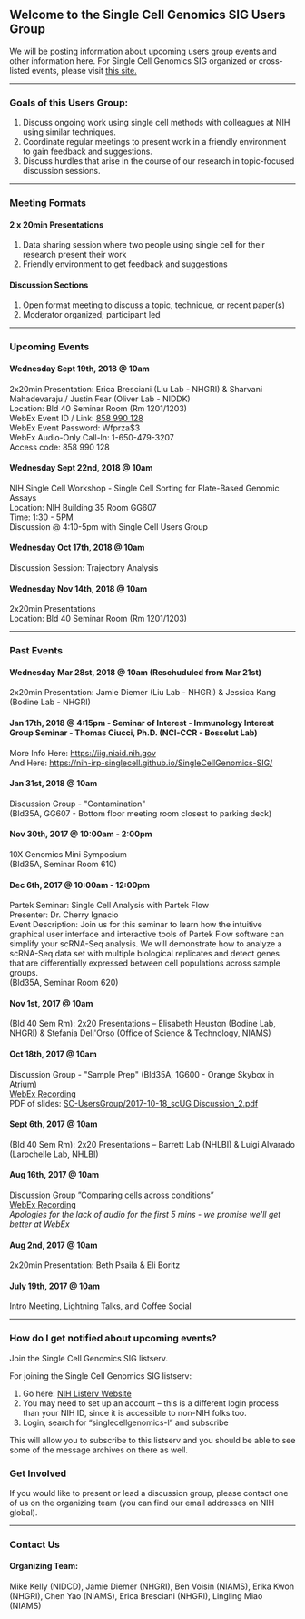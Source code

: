 ## Welcome to the Single Cell Genomics SIG Users Group

We will be posting information about upcoming users group events and other information here. For Single Cell Genomics SIG organized or cross-listed events, please visit <a href="https://NIH-IRP-SingleCell.github.io/SingleCellGenomics-SIG/">this site.</a>
***
### Goals of this Users Group:
1. Discuss ongoing work using single cell methods with colleagues at NIH using similar techniques.
2. Coordinate regular meetings to present work in a friendly environment to gain feedback and suggestions.
3. Discuss hurdles that arise in the course of our research in topic-focused discussion sessions.

***
### Meeting Formats

#### 2 x 20min Presentations
1. Data sharing session where two people using single cell for their research present their work
2. Friendly environment to get feedback and suggestions

#### Discussion Sections
1. Open format meeting to discuss a topic, technique, or recent paper(s)
2. Moderator organized; participant led

***
### Upcoming Events

#### Wednesday Sept 19th, 2018 @ 10am
2x20min Presentation: Erica Bresciani (Liu Lab - NHGRI) & Sharvani Mahadevaraju / Justin Fear (Oliver Lab - NIDDK)<br/>
Location: Bld 40 Seminar Room (Rm 1201/1203)<br/>
WebEx Event ID / Link: <a href="https://cbiit.webex.com/cbiit/onstage/g.php?MTID=e2aa4151347796d29bd16c668151908f2"> 858 990 128 <a/><br/>
WebEx Event Password: Wfprza$3 <br/>
WebEx Audio-Only Call-In: 1-650-479-3207 <br/>
Access code: 858 990 128 <br/>

#### Wednesday Sept 22nd, 2018 @ 10am
NIH Single Cell Workshop - Single Cell Sorting for Plate-Based Genomic Assays <br/>
Location: NIH Building 35 Room GG607 <br/>
Time: 1:30 - 5PM <br/>
Discussion @ 4:10-5pm with Single Cell Users Group <br/>

#### Wednesday Oct 17th, 2018 @ 10am
Discussion Session: Trajectory Analysis <br/>

#### Wednesday Nov 14th, 2018 @ 10am
2x20min Presentations <br/>
Location: Bld 40 Seminar Room (Rm 1201/1203)<br/>

***
### Past Events

#### Wednesday Mar 28st, 2018 @ 10am (Reschuduled from Mar 21st)
2x20min Presentation: Jamie Diemer (Liu Lab - NHGRI) & Jessica Kang (Bodine Lab - NHGRI)<br/>

#### Jan 17th, 2018 @ 4:15pm - Seminar of Interest - Immunology Interest Group Seminar - Thomas Ciucci, Ph.D. (NCI-CCR - Bosselut Lab)
More Info Here: <a href="https://iig.niaid.nih.gov">https://iig.niaid.nih.gov<a/> <br/>
And Here: <a href="https://nih-irp-singlecell.github.io/SingleCellGenomics-SIG/">https://nih-irp-singlecell.github.io/SingleCellGenomics-SIG/<a/> <br/>

#### Jan 31st, 2018 @ 10am 
Discussion Group - "Contamination"<br/>
(Bld35A, GG607 - Bottom floor meeting room closest to parking deck) <br/>

#### Nov 30th, 2017 @ 10:00am - 2:00pm 
10X Genomics Mini Symposium <br/>
(Bld35A, Seminar Room 610) <br/>

#### Dec 6th, 2017 @ 10:00am - 12:00pm 
Partek Seminar: Single Cell Analysis with Partek Flow <br/>
Presenter: Dr. Cherry Ignacio <br/>
Event Description: Join us for this seminar to learn how the intuitive graphical user interface and interactive tools of Partek Flow software can simplify your scRNA-Seq analysis. We will demonstrate how to analyze a scRNA-Seq data set with multiple biological replicates and detect genes that are differentially expressed between cell populations across sample groups. <br/>
(Bld35A, Seminar Room 620) <br/>

#### Nov 1st, 2017 @ 10am 
(Bld 40 Sem Rm): 2x20 Presentations – Elisabeth Heuston (Bodine Lab, NHGRI) & Stefania Dell'Orso (Office of Science & Technology, NIAMS)<br/>

#### Oct 18th, 2017 @ 10am 
Discussion Group - "Sample Prep"
(Bld35A, 1G600 - Orange Skybox in Atrium) <br/>
<a href="https://nih.webex.com/nih/lsr.php?RCID=c3ae4800f2ecca016a90232203e7f304 ">WebEx Recording<a/>
<br/>
PDF of slides: <a href="https://github.com/NIH-IRP-SingleCell/SC-UsersGroup/blob/master/2017-10-18_scUG%20Discussion_2.pdf"> SC-UsersGroup/2017-10-18_scUG Discussion_2.pdf <a/>

#### Sept 6th, 2017 @ 10am 
(Bld 40 Sem Rm): 2x20 Presentations – Barrett Lab (NHLBI) & Luigi Alvarado (Larochelle Lab, NHLBI)<br/>

#### Aug 16th, 2017 @ 10am 
Discussion Group ”Comparing cells across conditions”
<br/>
<a href="https://nih.webex.com/nih/lsr.php?RCID=8e8e2a97468c97020caba78718c4e3f0">WebEx Recording<a/>
<br/>
*Apologies for the lack of audio for the first 5 mins - we promise we'll get better at WebEx*

#### Aug 2nd, 2017 @ 10am
2x20min Presentation: Beth Psaila & Eli Boritz

#### July 19th, 2017 @ 10am
Intro Meeting, Lightning Talks, and Coffee Social



***
### How do I get notified about upcoming events?

Join the Single Cell Genomics SIG listserv.

For joining the Single Cell Genomics SIG listserv:
1. Go here: <a href="https://list.nih.gov" class="external" target="_blank">NIH Listerv Website</a>
2. You may need to set up an account – this is a different login process than your NIH ID, since it is accessible to non-NIH folks too.
3. Login, search for “singlecellgenomics-l” and subscribe

This will allow you to subscribe to this listserv and you should be able to see some of the message archives on there as well.



### Get Involved

If you would like to present or lead a discussion group, please contact one of us on the organizing team (you can find our email addresses on NIH global).




***
### Contact Us 

#### Organizing Team:

Mike Kelly (NIDCD),
Jamie Diemer (NHGRI),
Ben Voisin (NIAMS),
Erika Kwon (NHGRI),
Chen Yao (NIAMS),
Erica Bresciani (NHGRI),
Lingling Miao (NIAMS)



